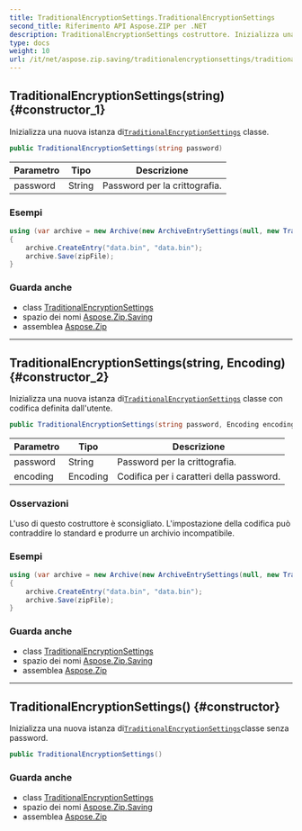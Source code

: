 ```yaml
---
title: TraditionalEncryptionSettings.TraditionalEncryptionSettings
second_title: Riferimento API Aspose.ZIP per .NET
description: TraditionalEncryptionSettings costruttore. Inizializza una nuova istanza diTraditionalEncryptionSettings classe.
type: docs
weight: 10
url: /it/net/aspose.zip.saving/traditionalencryptionsettings/traditionalencryptionsettings/
---
```

## TraditionalEncryptionSettings(string) {#constructor_1}

Inizializza una nuova istanza di[`TraditionalEncryptionSettings`](../) classe.

```csharp
public TraditionalEncryptionSettings(string password)
```

| Parametro | Tipo | Descrizione |
| --- | --- | --- |
| password | String | Password per la crittografia. |

### Esempi

```csharp
using (var archive = new Archive(new ArchiveEntrySettings(null, new TraditionalEncryptionSettings("p@s$"))))
{
    archive.CreateEntry("data.bin", "data.bin");
    archive.Save(zipFile);
}
```

### Guarda anche

* class [TraditionalEncryptionSettings](../)
* spazio dei nomi [Aspose.Zip.Saving](../../traditionalencryptionsettings/)
* assemblea [Aspose.Zip](../../../)

---

## TraditionalEncryptionSettings(string, Encoding) {#constructor_2}

Inizializza una nuova istanza di[`TraditionalEncryptionSettings`](../) classe con codifica definita dall'utente.

```csharp
public TraditionalEncryptionSettings(string password, Encoding encoding)
```

| Parametro | Tipo | Descrizione |
| --- | --- | --- |
| password | String | Password per la crittografia. |
| encoding | Encoding | Codifica per i caratteri della password. |

### Osservazioni

L'uso di questo costruttore è sconsigliato. L'impostazione della codifica può contraddire lo standard e produrre un archivio incompatibile.

### Esempi

```csharp
using (var archive = new Archive(new ArchiveEntrySettings(null, new TraditionalEncryptionSettings("p£s$", System.Text.Encoding.ASCII))))
{
    archive.CreateEntry("data.bin", "data.bin");
    archive.Save(zipFile);
}
```

### Guarda anche

* class [TraditionalEncryptionSettings](../)
* spazio dei nomi [Aspose.Zip.Saving](../../traditionalencryptionsettings/)
* assemblea [Aspose.Zip](../../../)

---

## TraditionalEncryptionSettings() {#constructor}

Inizializza una nuova istanza di[`TraditionalEncryptionSettings`](../)classe senza password.

```csharp
public TraditionalEncryptionSettings()
```

### Guarda anche

* class [TraditionalEncryptionSettings](../)
* spazio dei nomi [Aspose.Zip.Saving](../../traditionalencryptionsettings/)
* assemblea [Aspose.Zip](../../../)


